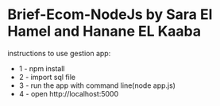 # Brief-Ecom-NodeJs by Sara El Hamel and Hanane EL Kaaba

instructions to use gestion app:

- 1 - npm install
- 2 - import sql file
- 3 - run the app with command line(node app.js)
- 4 - open http://localhost:5000

